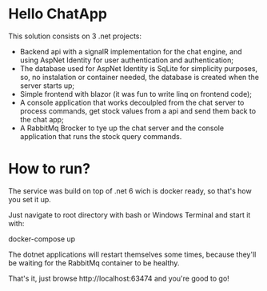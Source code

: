 # Hello ChatApp

This solution consists on 3 .net projects:
- Backend api with a signalR implementation for the chat engine, and using AspNet Identity for user authentication and authentication;
- The database used for AspNet Identity is SqLite for simplicity purposes, so, no instalation or container needed, the database is created when the server starts up;
- Simple frontend with blazor (it was fun to write linq on frontend code);
- A console application that works decoulpled from the chat server to process commands, get stock values from a api and send them back to the chat app;
- A RabbitMq Brocker to tye up the chat server and the console application that runs the stock query commands.

# How to run?

The service was build on top of .net 6 wich is docker ready, so that's how you set it up.

Just navigate to root directory with bash or Windows Terminal and start it with:

docker-compose up

The dotnet applications will restart themselves some times, because they'll be waiting for the RabbitMq container to be healthy.

That's it, just browse http://localhost:63474 and you're good to go!
